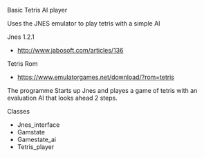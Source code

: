 Basic Tetris AI player

Uses the  JNES emulator to play tetris with a simple AI

Jnes 1.2.1
 - http://www.jabosoft.com/articles/136

Tetris Rom
 - https://www.emulatorgames.net/download/?rom=tetris

The programme Starts up Jnes and playes a game of tetris with an evaluation AI that looks ahead 2 steps.

Classes
 - Jnes_interface
 - Gamstate
 - Gamestate_ai
 - Tetris_player
